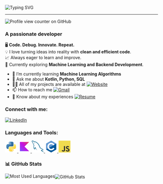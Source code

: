 ![Typing SVG](https://readme-typing-svg.demolab.com?font=Fira+Code&size=30&duration=7000&pause=2000&color=FFFFFF&background=0d1117&center=true&vCenter=true&width=600&lines=%F0%9F%91%8B+Hi+there%2C+I'm+Tejas+RM)

---
![Profile view counter on GitHub](https://komarev.com/ghpvc/?username=tejas2913)
<h3>A passionate developer</h3>

🖥️ **Code. Debug. Innovate. Repeat.**  
💡 I love turning ideas into reality with **clean and efficient code**.  
📈 Always eager to learn and improve.  
🌱 Currently exploring **Machine Learning and Backend Development**.  

- 🌱 I’m currently learning **Machine Learning Algorithms**
- 💬 Ask me about **Kotlin, Python, SQL**
- 👨‍💻 All of my projects are available at <a href="" target="_blank"><img src="https://img.shields.io/badge/website-000000?style=for-the-badge&logo=About.me&logoColor=white" alt="Website" /></a>
- 📫 How to reach me <a target="_blank" href="mailto:tejasrm2004@gmail.com"><img src="https://img.shields.io/badge/Gmail-D14836?style=for-the-badge&logo=gmail&logoColor=white" alt="Gmail" /></a>
- 📄 Know about my experiences <a href="https://drive.google.com/file/d/16AfPs29kIdcF9h4CoUYrngFyhiX8bBud/view?usp=drive_linkview" target="_blank"><img src="https://img.shields.io/badge/My%20Resume-000000?style=for-the-badge" alt="Resume" /></a>

<h3 align="left">Connect with me:</h3>
<p align="left">
    <a href="https://www.linkedin.com/in/tejas-rm-70205a24b" target="_blank">
        <img src="https://img.shields.io/badge/LinkedIn-0072b1?style=for-the-badge&logo=LinkedIn" alt="LinkedIn" />
    </a>
</p>

<h3 align="left">Languages and Tools:</h3>
<p align="left">
    <a href="https://www.python.org/" target="_blank">
        <img src="https://raw.githubusercontent.com/devicons/devicon/master/icons/python/python-original.svg" alt="Python" width="40" height="40" />
    </a>
    <a href="https://kotlinlang.org/" target="_blank">
        <img src="https://raw.githubusercontent.com/devicons/devicon/master/icons/kotlin/kotlin-original.svg" alt="Kotlin" width="40" height="40" />
    </a>
    <a href="https://www.mysql.com/" target="_blank">
        <img src="https://raw.githubusercontent.com/devicons/devicon/master/icons/mysql/mysql-original.svg" alt="MySQL" width="40" height="40" />
    </a>
    <a href="https://www.cprogramming.com/" target="_blank">
        <img src="https://raw.githubusercontent.com/devicons/devicon/master/icons/c/c-original.svg" alt="C" width="40" height="40" />
    </a>
    <a href="https://developer.mozilla.org/en-US/docs/Web/JavaScript" target="_blank">
        <img src="https://raw.githubusercontent.com/devicons/devicon/master/icons/javascript/javascript-original.svg" alt="JavaScript" width="40" height="40" />
    </a>

</p>

<h3>📊 GitHub Stats</h3>
<p>
    <img align="left" src="https://github-readme-stats.vercel.app/api/top-langs?username=tejas2913&show_icons=true&locale=en&layout=compact" alt="Most Used Languages" />
</p>

<p>
    <img align="center" src="https://github-readme-stats.vercel.app/api?username=tejas2913&show_icons=true&locale=en" alt="GitHub Stats" />
</p>
